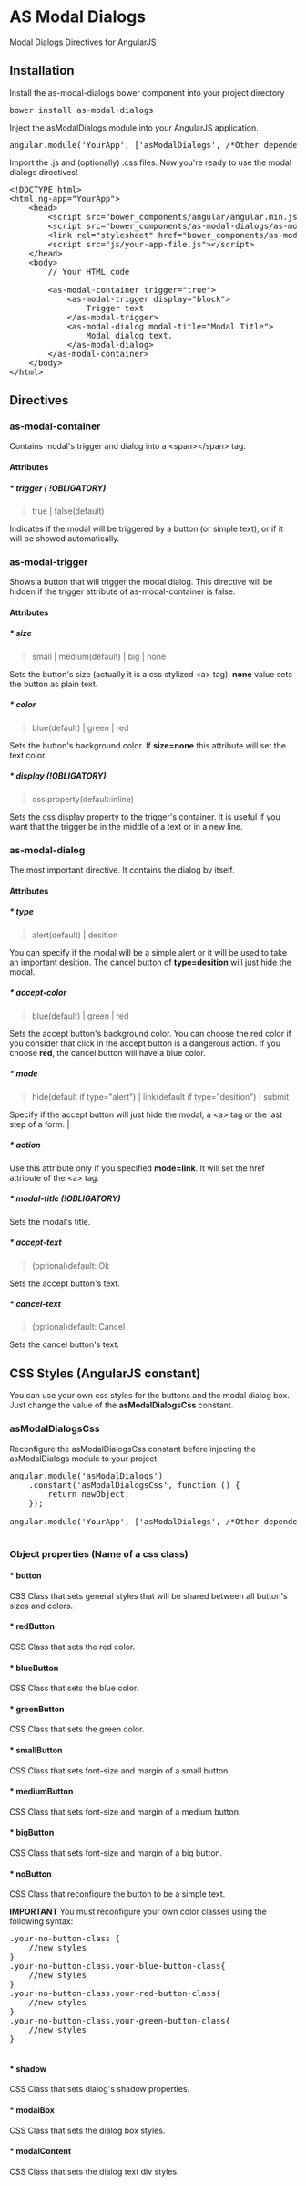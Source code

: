 # AS Modal Dialogs
Modal Dialogs Directives for AngularJS

## Installation
Install the as-modal-dialogs bower component into your project directory
<pre>bower install as-modal-dialogs</pre>

Inject the asModalDialogs module into your AngularJS application.
<pre>angular.module('YourApp', ['asModalDialogs', /*Other dependencies*/]);</pre>

Import the .js and (optionally) .css files. Now you're ready to use the modal dialogs directives!
<pre>
&lt;!DOCTYPE html&gt;
&lt;html ng-app="YourApp"&gt;
	&lt;head&gt;
		&lt;script src="bower_components/angular/angular.min.js"&gt;&lt;/script&gt;
		&lt;script src="bower_components/as-modal-dialogs/as-modal-dialogs.min.js"&gt;&lt;/script&gt;
		&lt;link rel="stylesheet" href="bower_components/as-modal-dialogs/as-modal-dialogs.min.css" /&gt;
		&lt;script src="js/your-app-file.js"&gt;&lt;/script&gt;
	&lt;/head&gt;
	&lt;body&gt;
		// Your HTML code

		&lt;as-modal-container trigger="true"&gt;
			&lt;as-modal-trigger display="block"&gt;
				Trigger text
			&lt;/as-modal-trigger&gt;
			&lt;as-modal-dialog modal-title="Modal Title"&gt;
				Modal dialog text.
			&lt;/as-modal-dialog&gt;
		&lt;/as-modal-container&gt;
	&lt;/body&gt;
&lt;/html&gt;
</pre>

## Directives

### as-modal-container


Contains modal's trigger and dialog into a &lt;span&gt;&lt;/span&gt; tag.

#### Attributes
##### * trigger ( !OBLIGATORY)
>true | false(default)

Indicates if the modal will be triggered by a button (or simple text), or if it will be showed automatically.

### as-modal-trigger

Shows a button that will trigger the modal dialog. This directive will be hidden if the trigger attribute of as-modal-container is false.

#### Attributes
##### * size
>small | medium(default) | big | none

Sets the button's size (actually it is a css stylized &lt;a&gt; tag). **none** value sets the button as plain text.

##### * color
>blue(default) | green | red

Sets the button's background color. If **size=none** this attribute will set the text color.

##### * display (!OBLIGATORY)
>css property(default:inline)

Sets the css display property to the trigger's container. It is useful if you want that the trigger be in the middle of a text or in a new line.


### as-modal-dialog

The most important directive. It contains the dialog by itself.

#### Attributes

##### * type
>alert(default) | desition

You can specify if the modal will be a simple alert or it will be used to take an important desition. The cancel button of **type=desition** will just hide the modal.

##### * accept-color

>blue(default) | green | red

Sets the accept button's background color. You can choose the red color if you consider that click in the accept button is a dangerous action. If you choose **red**, the cancel button will have a blue color.

##### * mode
>hide(default if type="alert") | link(default if type="desition") | submit

Specify if the accept button will just hide the modal, a &lt;a&gt; tag or the last step of a form. |

##### * action
Use this attribute only if you specified **mode=link**. It will set the href attribute of the &lt;a&gt;  tag.

##### * modal-title (!OBLIGATORY)
Sets the modal's title. 

##### * accept-text
>(optional)default: Ok

Sets the accept button's text.

##### * cancel-text
>(optional)default: Cancel

Sets the cancel button's text.

## CSS Styles (AngularJS constant)

You can use your own css styles for the buttons and the modal dialog box. Just change the value of the **asModalDialogsCss** constant.

### asModalDialogsCss

Reconfigure the asModalDialogsCss constant before injecting the asModalDialogs module to your project.

<pre>angular.module('asModalDialogs')
	.constant('asModalDialogsCss', function () {
		return newObject;
	});

angular.module('YourApp', ['asModalDialogs', /*Other dependencies*/]);
	</pre>

### Object properties (Name of a css class)

#### * button
CSS Class that sets general styles that will be shared between all button's sizes and colors.

#### * redButton
CSS Class that sets the red color.

#### * blueButton
CSS Class that sets the blue color.

#### * greenButton
CSS Class that sets the green color.

#### * smallButton
CSS Class that sets font-size and margin of a small button.

#### * mediumButton
CSS Class that sets font-size and margin of a medium button.

#### * bigButton
CSS Class that sets font-size and margin of a big button.

#### * noButton
CSS Class that reconfigure the button to be a simple text.

**IMPORTANT** You must reconfigure your own color classes using the following syntax:

<pre>.your-no-button-class {
	//new styles
}
.your-no-button-class.your-blue-button-class{
	//new styles
}
.your-no-button-class.your-red-button-class{
	//new styles
}
.your-no-button-class.your-green-button-class{
	//new styles
}
				</pre>

#### * shadow
CSS Class that sets dialog's shadow properties.

#### * modalBox
CSS Class that sets the dialog box styles.

#### * modalContent
CSS Class that sets the dialog text div styles.